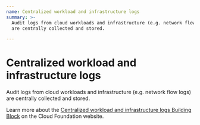```yaml
---
name: Centralized workload and infrastructure logs
summary: >-
  Audit logs from cloud workloads and infrastructure (e.g. network flow logs)
  are centrally collected and stored.

---
```


# Centralized workload and infrastructure logs

Audit logs from cloud workloads and infrastructure (e.g. network flow logs) are centrally collected and stored.

Learn more about the [Centralized workload and infrastructure logs Building Block](https://cloudfoundation.org/maturity-model/security-and-compliance/centralized-workload-and-infrastructure-logs.html) on the Cloud Foundation website.
